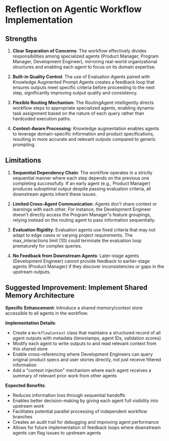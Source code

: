 # Reflection on Agentic Workflow Implementation

## Strengths

1. **Clear Separation of Concerns**: The workflow effectively divides responsibilities among specialized agents (Product Manager, Program Manager, Development Engineer), mirroring real-world organizational structures and enabling each agent to focus on its domain expertise.

2. **Built-in Quality Control**: The use of Evaluation Agents paired with Knowledge Augmented Prompt Agents creates a feedback loop that ensures outputs meet specific criteria before proceeding to the next step, significantly improving output quality and consistency.

3. **Flexible Routing Mechanism**: The RoutingAgent intelligently directs workflow steps to appropriate specialized agents, enabling dynamic task assignment based on the nature of each query rather than hardcoded execution paths.

4. **Context-Aware Processing**: Knowledge augmentation enables agents to leverage domain-specific information and product specifications, resulting in more accurate and relevant outputs compared to generic prompting.

## Limitations

1. **Sequential Dependency Chain**: The workflow operates in a strictly sequential manner where each step depends on the previous one completing successfully. If an early agent (e.g., Product Manager) produces suboptimal output despite passing evaluation criteria, all downstream agents inherit these issues.

2. **Limited Cross-Agent Communication**: Agents don't share context or learnings with each other. For instance, the Development Engineer doesn't directly access the Program Manager's feature groupings, relying instead on the routing agent to pass information sequentially.

3. **Evaluation Rigidity**: Evaluation agents use fixed criteria that may not adapt to edge cases or varying project requirements. The max_interactions limit (10) could terminate the evaluation loop prematurely for complex queries.

4. **No Feedback from Downstream Agents**: Later-stage agents (Development Engineer) cannot provide feedback to earlier-stage agents (Product Manager) if they discover inconsistencies or gaps in the upstream outputs.

## Suggested Improvement: Implement Shared Memory Architecture

**Specific Enhancement**: Introduce a shared memory/context store accessible to all agents in the workflow.

**Implementation Details**:
- Create a `WorkflowContext` class that maintains a structured record of all agent outputs with metadata (timestamps, agent IDs, validation scores)
- Modify each agent to write outputs to and read relevant context from this shared store
- Enable cross-referencing where Development Engineers can query original product specs and user stories directly, not just receive filtered information
- Add a "context injection" mechanism where each agent receives a summary of relevant prior work from other agents

**Expected Benefits**:
- Reduces information loss through sequential handoffs
- Enables better decision-making by giving each agent full visibility into upstream work
- Facilitates potential parallel processing of independent workflow branches
- Creates an audit trail for debugging and improving agent performance
- Allows for future implementation of feedback loops where downstream agents can flag issues to upstream agents
